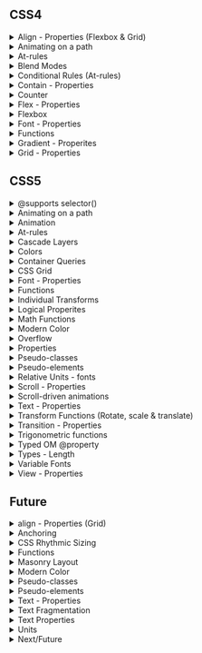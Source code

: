 ## CSS4

<details>
  <summary>Align - Properties (Flexbox & Grid)</summary>

| Property        | Description          |
|-----------------|----------------------|
| align-content   |                      |
| align-items     |                      |
| align-self      |                      |
| place-content   |                      |
| place-items     |                      |
| place-self      |                      |
| row-gap         |                      |

</details>

<details>
  <summary>Animating on a path</summary>

| Property        | Description          |
|-----------------|----------------------|
| offset          |                      |

</details>

<details>
  <summary>At-rules</summary>

| Property        | Description          |
|-----------------|----------------------|
| @media range-syntax |                   |

</details>

<details>
  <summary>Blend Modes</summary>

| Property        | Description          |
|-----------------|----------------------|
| isolation       |                      |

</details>

<details>
  <summary>Conditional Rules (At-rules)</summary>

| Property        | Description          |
|-----------------|----------------------|
| @supports       |                      |

</details>

<details>
  <summary>Contain - Properties</summary>

| Property        | Description          |
|-----------------|----------------------|
| contain         |                      |

</details>

<details>
  <summary>Counter</summary>

| Property        | Description          |
|-----------------|----------------------|
| @counter-style  |                      |
| counter-set     |                      |
| fallback (@counter-style) |             |
| suffix (@counter-style)  |               |
| symbols (@counter-style) |               |
| symbols()       |                      |
| system (@counter-style) |                |

</details>

<details>
  <summary>Flex - Properties</summary>

| Property        | Description          |
|-----------------|----------------------|
| flex            |                      |
| flex_value#fr   |                      |
| flex-basis      |                      |
| flex-direction  |                      |
| flex-flow       |                      |
| flex-grow       |                      |
| flex-shrink     |                      |
| flex-wrap       |                      |

</details>

<details>
  <summary>Flexbox</summary>

| Property        | Description          |
|-----------------|----------------------|
| order           |                      |

</details>

<details>
  <summary>Font - Properties</summary>

| Property        | Description          |
|-----------------|----------------------|
| local()         |                      |
| font-family (@font-palette-values) |     |
| font-optical-sizing |                   |
| font-palette   |                      |
| font-synthesis |                      |
| font-synthesis-small-caps |            |
| font-synthesis-style |                 |
| font-synthesis-weight |                |
| font-variant   |                      |
| font-variant (@font-face) |             |
| font-variant-alternates |               |
| font-variant-caps |                     |
| font-variant-east-asian |                |
| font-variant-emoji |                    |
| font-variant-ligatures |                 |
| font-variant-numeric |                   |
| font-variant-position |                  |
| font-variation-settings |                |
| font-variation-settings (@font-face) |   |
| line-gap-override (@font-face) |         |
| @ornaments      |                        |
| ornaments()     |                        |

</details>

<details>
  <summary>Functions</summary>

| Property        | Description          |
|-----------------|----------------------|
| clamp()         |                      |
| env()           |                      |
| fit-content     |                      |
| fit-content()   |                      |
| max()           |                      |
| min()           |                      |
| var(), --*      |                      |

</details>

<details>
  <summary>Gradient - Properites</summary>

| Property        | Description          |
|-----------------|----------------------|
| conic-gradient() |                     |

</details>

<details>
  <summary>Grid - Properties</summary>

| Property        | Description          |
|-----------------|----------------------|
| grid            |                      |
| grid-area       |                      |
| grid-auto-columns |                     |
| grid-auto-flow  |                      |
| grid-auto-rows  |                      |
| grid-column     |                      |
| grid-column-end |                      |
| grid-column-start |                    |
| grid-row        |                      |
| grid-row-end    |                      |
| grid-row-start  |                      |
| grid-template   |                      |
| grid-template-areas |                  |
| grid-template-columns |                 |
| grid-template-rows |                    |

</details>

## CSS5
<details>
  <summary>@supports selector()</summary>

| Property           | Description |
|--------------------|-------------|
| @supports selector() |          |

</details>

<details>
  <summary>Animating on a path</summary>

| Property           | Description |
|--------------------|-------------|
| offset-anchor      |             |
| offset-distance    |             |
| offset-path        |             |
| offset-position    |             |
| offset-rotate      |             |

</details>

<details>
  <summary>Animation</summary>

| Property           | Description |
|--------------------|-------------|
| animation-composition |          |
| animation-range    |             |
| animation-range-end |            |
| animation-range-start |          |
| animation-timeline |             |

</details>

<details>
  <summary>At-rules</summary>

| Property           | Description |
|--------------------|-------------|
| @custom-media      |             |
| @layer             |             |
| @scope             |             |
| @scope :scope      |             |
| @starting-style    |             |
| override-colors (@font-palette-values) | |
| syntax (@property) |             |

</details>

<details>
  <summary>Cascade Layers</summary>

| Property           | Description |
|--------------------|-------------|
| layer()            |             |
| layer() (@import)  |             |
| revert-layer       |             |

</details>

<details>
  <summary>Colors</summary>

| Property           | Description |
|--------------------|-------------|
| "Hue interpolation (gradients ""in"" syntax, ""hue longer"" syntax)" | |
| hwb()              |             |
| lab()              |             |
| lch()              |             |
| New color spaces   |             |

</details>

<details>
  <summary>Container Queries</summary>

| Property           | Description |
|--------------------|-------------|
| "length#cqw, cqi, cqb, cqh, cqmax, cqmin" | |
| contain-intrinsic-block-size |      |
| contain-intrinsic-height |          |
| contain-intrinsic-inline-size |     |
| contain-intrinsic-size |             |
| contain-intrinsic-width |           |
| container          |             |
| container-name     |             |
| container-type     |             |

</details>

<details>
  <summary>CSS Grid</summary>

| Property           | Description |
|--------------------|-------------|
| Subgrid            |             |

</details>

<details>
  <summary>Font - Properties</summary>

| Property           | Description |
|--------------------|-------------|
| font-size-adjust  |             |
| font-synthesis-position |         |

</details>

<details>
  <summary>Functions</summary>

| Property           | Description |
|--------------------|-------------|
| exp()              |             |
| hypot()            |             |
| log()              |             |
| mod()              |             |
| pow()              |             |
| rem()              |             |
| round()            |             |
| sign()             |             |
| sqrt()             |             |

</details>

<details>
  <summary>Individual Transforms</summary>

| Property           | Description |
|--------------------|-------------|
| rotate             |             |
| scale              |             |
| translate          |             |

</details>

<details>
  <summary>Logical Properites</summary>

| Property           | Description |
|--------------------|-------------|
| inset              |             |
| inset-block        |             |
| inset-block-end    |             |
| inset-block-start  |             |
| inset-inline       |             |
| inset-inline-end   |             |
| inset-inline-start |             |

</details>

<details>
  <summary>Math Functions</summary>

| Property           | Description |
|--------------------|-------------|
| abs()              |             |
| acos()             |             |
| asin()             |             |
| atan()             |             |
| atan2()            |             |
| cos()              |             |
| sin()              |             |
| tan()              |             |

</details>

<details>
  <summary>Modern Color</summary>

| Property           | Description |
|--------------------|-------------|
| color-mix()        |             |
| "color() - display-p3, rec2020, a98, prophoto, xyz, xyz-d50, xyz-d65" | |
| color(from ...) - relative color syntax | |
| oklab()            |             |
| oklch()            |             |

</details>

<details>
  <summary>Overflow</summary>

| Property           | Description |
|--------------------|-------------|
| overflow-clip-margin |           |

</details>

<details>
  <summary>Properties</summary>

| Property           | Description |
|--------------------|-------------|
| accent-color       |             |
| color-scheme      |              |
| content-visibility |            |
| initial-letter     |             |
| overlay            |             |

</details>

<details>
  <summary>Pseudo-classes</summary>

| Property           | Description |
|--------------------|-------------|
| :has               |             |
| :is                |             |
| :nth-child(An+B [of S]?) |        |
| :picture-in-picture |             |
| :popover-open      |             |
| :where()           |             |

</details>

<details>
  <summary>Pseudo-elements</summary>

| Property           | Description |
|--------------------|-------------|
| ::grammar-error    |             |
| ::marker           |             |
| ::spelling-error   |             |
| ::view-transition  |             |
| ::view-transition-group |        |
| ::view-transition-image-pair |   |
| ::view-transition-new |           |
| ::view-transition-old |           |
| view-transition-name |            |

</details>

<details>
  <summary>Relative Units - fonts</summary>

| Property           | Description |
|--------------------|-------------|
| length#cap         |             |
| "length#ex, length#rex" |         |
| length#ic          |             |
| "length#ic, length#ric" |         |
| "length#lh, length#rlh" |         |

</details>

<details>
  <summary>Scroll - Properties</summary>

| Property           | Description |
|--------------------|-------------|
| scrollbar-color    |             |
| scrollbar-gutter   |             |
| scrollbar-width    |             |

</details>

<details>
  <summary>Scroll-driven animations</summary>

| Property           | Description |
|--------------------|-------------|
| @scroll-timeline  |              |
| scroll-timeline    |             |
| scroll-timeline-axis |            |
| scroll-timeline-name |            |
| scroll()           |             |
| timeline-scope     |             |

</details>

<details>
  <summary>Text - Properties</summary>

| Property           | Description |
|--------------------|-------------|
| hyphenate-character |            |
| hyphenate-limit-chars |         |
| initial-letter-align |           |
| Text-box trim      |             |
| text-wrap          |             |

</details>

<details>
  <summary>Transform Functions (Rotate, scale & translate)</summary>

| Property           | Description |
|--------------------|-------------|
| Individual Transform Functions (Common link) | |

</details>

<details>
  <summary>Transition - Properties</summary>

| Property           | Description |
|--------------------|-------------|
| transition-behavior |            |

</details>

<details>
  <summary>Trigonometric functions</summary>

| Property           | Description |
|--------------------|-------------|
| abs()              |             |
| acos()             |             |
| asin()             |             |
| atan()             |             |
| atan2()            |             |
| cos()              |             |
| sin()              |             |
| tan()              |             |

</details>

<details>
  <summary>Typed OM @property</summary>

| Property           | Description |
|--------------------|-------------|
| inherits (@property) |            |
| initial-value (@property) |       |

</details>

<details>
  <summary>Types - Length</summary>

| Property           | Description |
|--------------------|-------------|
| "Dynamic Viewport Units (dvh, lvh & svh)" | |

</details>

<details>
  <summary>Variable Fonts</summary>

| Property           | Description |
|--------------------|-------------|
| ascent-override (@font-face) |     |
| descent-override (@font-face) |    |

</details>

<details>
  <summary>View - Properties</summary>

| Property           | Description |
|--------------------|-------------|
| view-timeline     |              |
| view-timeline-axis |             |
| view-timeline-inset |            |
| view-timeline-name |             |

</details>

## Future
<details>
  <summary>align - Properties (Grid)</summary>

| Property           | Description |
|--------------------|-------------|
| align-tracks       |             |

</details>

<details>
  <summary>Anchoring</summary>

| Property           | Description |
|--------------------|-------------|
| anchor()           |             |

</details>

<details>
  <summary>CSS Rhythmic Sizing</summary>

| Property           | Description |
|--------------------|-------------|
| line-height-step   |             |

</details>

<details>
  <summary>Functions</summary>

| Property           | Description |
|--------------------|-------------|
| element()          |             |

</details>

<details>
  <summary>Masonry Layout</summary>

| Property           | Description |
|--------------------|-------------|
| masonry-auto-flow  |             |

</details>

<details>
  <summary>Modern Color</summary>

| Property           | Description |
|--------------------|-------------|
| contrast-color()   |             |

</details>

<details>
  <summary>Pseudo-classes</summary>

| Property           | Description |
|--------------------|-------------|
| :target-within     |             |

</details>

<details>
  <summary>Pseudo-elements</summary>

| Property           | Description |
|--------------------|-------------|
| ::target-text      |             |
| view-transition-class |          |

</details>

<details>
  <summary>Text - Properties</summary>

| Property           | Description |
|--------------------|-------------|
| text-size-adjust   |             |

</details>

<details>
  <summary>Text Fragmentation</summary>

| Property           | Description |
|--------------------|-------------|
| orphans            |             |

</details>

<details>
  <summary>Text Properties</summary>

| Property           | Description |
|--------------------|-------------|
| line-clamp         |             |

</details>

<details>
  <summary>Units</summary>

| Property           | Description |
|--------------------|-------------|
| frequency#Hz       |             |

</details>

<details>
  <summary>Next/Future</summary>

| Property           | Description |
|--------------------|-------------|
| image()            |             |
| justify-tracks     |             |
| margin-trim        |             |
| speak-as (@counter-style) |      |
| target-text()      |             |
| white-space-collapse |           |
| white-space-trim   |             |
| Exclusions         |             |
| Style queries      |             |

</details>



